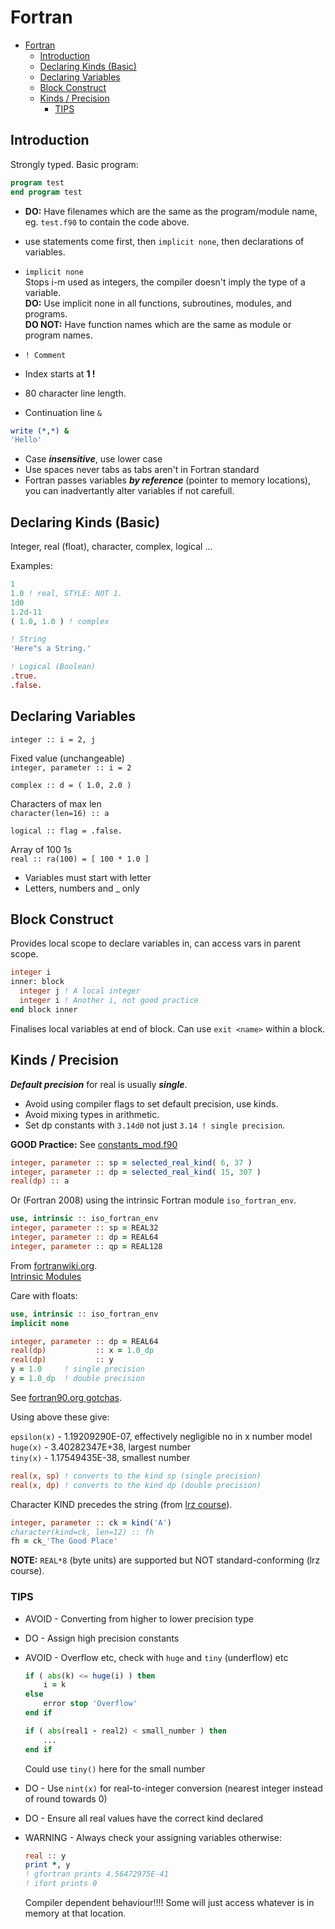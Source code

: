 # Fortran

- [Fortran](#fortran)
  - [Introduction](#introduction)
  - [Declaring Kinds (Basic)](#declaring-kinds-basic)
  - [Declaring Variables](#declaring-variables)
  - [Block Construct](#block-construct)
  - [Kinds / Precision](#kinds--precision)
    - [TIPS](#tips)

## Introduction

Strongly typed. Basic program:

````fortran
program test
end program test
````

- **DO:** Have filenames which are the same as the program/module name,
eg. `test.f90` to contain the code above.

- use statements come first, then `implicit none`, then declarations of variables.
- `implicit none`  
Stops i-m used as integers, the compiler doesn't imply the type of a variable.  
**DO:** Use implicit none in all functions, subroutines, modules, and programs.  
**DO NOT:** Have function names which are the same as module or program names.
- `! Comment`
- Index starts at **1 !**
- 80 character line length.
- Continuation line `&`

````fortran
write (*,*) &
'Hello'
````

- Case ***insensitive***, use lower case
- Use spaces never tabs as tabs aren't in Fortran standard
- Fortran passes variables ***by reference*** (pointer to memory locations), you can inadvertantly alter variables if not carefull.

## Declaring Kinds (Basic)

Integer, real (float), character, complex, logical ...

Examples:

````fortran
1
1.0 ! real, STYLE: NOT 1.
1d0         
1.2d-11
( 1.0, 1.0 ) ! complex

! String
'Here"s a String.'

! Logical (Boolean)
.true. 
.false.
````

## Declaring Variables

`integer :: i = 2, j`

Fixed value (unchangeable)  
`integer, parameter :: i = 2`

`complex :: d = ( 1.0, 2.0 )`

Characters of max len  
`character(len=16) :: a`

`logical :: flag = .false.`

Array of 100 1s  
`real :: ra(100) = [ 100 * 1.0 ]`

- Variables must start with letter
- Letters, numbers and _ only

## Block Construct

Provides local scope to declare variables in, can access vars in parent scope.

````fortran
integer i
inner: block
  integer j ! A local integer
  integer i ! Another i, not good practice
end block inner
````

Finalises local variables at end of block.
Can use `exit <name>` within a block.

## Kinds / Precision

***Default precision*** for real is usually ***single***.

- Avoid using compiler flags to set default precision, use kinds.
- Avoid mixing types in arithmetic.
- Set dp constants with `3.14d0` not just `3.14 ! single precision`.

**GOOD Practice:** See [constants_mod.f90](../06_Functions_Subroutines/Fibonacci/constants_mod.f90)

````fortran
integer, parameter :: sp = selected_real_kind( 6, 37 )
integer, parameter :: dp = selected_real_kind( 15, 307 )
real(dp) :: a
````

Or (Fortran 2008) using the intrinsic Fortran module `iso_fortran_env`.

````fortran
use, intrinsic :: iso_fortran_env
integer, parameter :: sp = REAL32
integer, parameter :: dp = REAL64
integer, parameter :: qp = REAL128
````

From [fortranwiki.org](<https://fortranwiki.org/fortran/show/Real+precision>).  
[Intrinsic Modules](https://gcc.gnu.org/onlinedocs/gfortran/Intrinsic-Modules.html)

Care with floats:

````fortran
use, intrinsic :: iso_fortran_env
implicit none

integer, parameter :: dp = REAL64
real(dp)           :: x = 1.0_dp
real(dp)           :: y
y = 1.0     ! single precision
y = 1.0_dp  ! double precision
````

See [fortran90.org gotchas](https://www.fortran90.org/src/gotchas.html).

Using above these give:

`epsilon(x)` - 1.19209290E-07, effectively negligible no in x number model  
`huge(x)` - 3.40282347E+38, largest number  
`tiny(x)` - 1.17549435E-38, smallest number  

```fortran
real(x, sp) ! converts to the kind sp (single precision)
real(x, dp) ! converts to the kind dp (double precision)
```

Character KIND precedes the string (from [lrz course](https://doku.lrz.de/display/PUBLIC/Programming+with+Fortran)).

```fortran
integer, parameter :: ck = kind('A')
character(kind=ck, len=12) :: fh
fh = ck_'The Good Place'
```

**NOTE:** `REAL*8` (byte units) are supported but NOT standard-conforming (lrz course).

### TIPS

- AVOID - Converting from higher to lower precision type
- DO - Assign high precision constants
- AVOID - Overflow etc, check with `huge` and `tiny` (underflow) etc

    ````fortran
    if ( abs(k) <= huge(i) ) then
        i = k
    else
        error stop 'Overflow'
    end if
    ````

    ```fortran
    if ( abs(real1 - real2) < small_number ) then
        ...
    end if
    ```

    Could use `tiny()` here for the small number
- DO - Use `nint(x)` for real-to-integer conversion (nearest integer instead of round towards 0)
- DO - Ensure all real values have the correct kind declared
- WARNING - Always check your assigning variables otherwise:

    ```fortran
    real :: y
    print *, y
    ! gfortran prints 4.56472975E-41
    ! ifort prints 0
    ```

  Compiler dependent behaviour!!!! Some will just access whatever is in memory at that location.
  